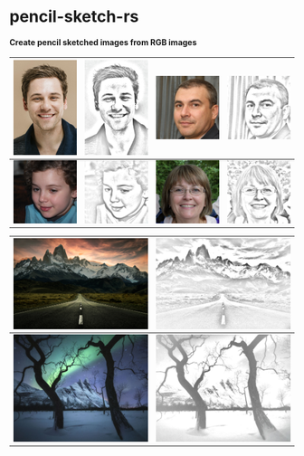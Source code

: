 # pencil-sketch-rs

#### Create pencil sketched images from RGB images

|![](./assets/t1.jpg)|![](./assets/t1_pencil_sketch.jpg)|![](./assets/t2.jpg)|![](./assets/t2_pencil_sketch.jpg)|
|-----------|------------|----------|---------------|
|![](./assets/t3.jpg)|![](./assets/t3_pencil_sketch.jpg)|![](./assets/t4.jpg)|![](./assets/t4_pencil_sketch.jpg)|


|![](./assets/t5.jpg)|![](./assets/t5_pencil_sketch.jpg)|
|-----------------------|--------------------------------|
|![](./assets/t6.jpg)|![](./assets/t6_pencil_sketch.jpg)|

